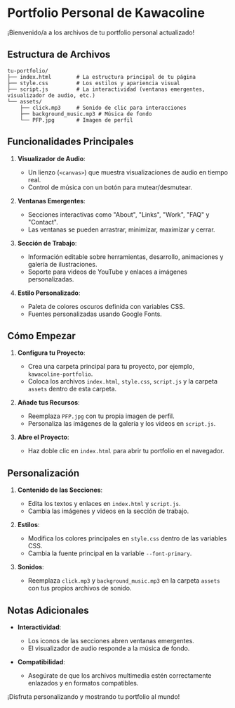 # Portfolio Personal de Kawacoline

¡Bienvenido/a a los archivos de tu portfolio personal actualizado!

## Estructura de Archivos

```
tu-portfolio/
├── index.html        # La estructura principal de tu página
├── style.css         # Los estilos y apariencia visual
├── script.js         # La interactividad (ventanas emergentes, visualizador de audio, etc.)
└── assets/
    ├── click.mp3     # Sonido de clic para interacciones
    ├── background_music.mp3 # Música de fondo
    └── PFP.jpg       # Imagen de perfil
```

## Funcionalidades Principales

1. **Visualizador de Audio**:
   * Un lienzo (`<canvas>`) que muestra visualizaciones de audio en tiempo real.
   * Control de música con un botón para mutear/desmutear.

2. **Ventanas Emergentes**:
   * Secciones interactivas como "About", "Links", "Work", "FAQ" y "Contact".
   * Las ventanas se pueden arrastrar, minimizar, maximizar y cerrar.

3. **Sección de Trabajo**:
   * Información editable sobre herramientas, desarrollo, animaciones y galería de ilustraciones.
   * Soporte para videos de YouTube y enlaces a imágenes personalizadas.

4. **Estilo Personalizado**:
   * Paleta de colores oscuros definida con variables CSS.
   * Fuentes personalizadas usando Google Fonts.

## Cómo Empezar

1. **Configura tu Proyecto**:
   * Crea una carpeta principal para tu proyecto, por ejemplo, `kawacoline-portfolio`.
   * Coloca los archivos `index.html`, `style.css`, `script.js` y la carpeta `assets` dentro de esta carpeta.

2. **Añade tus Recursos**:
   * Reemplaza `PFP.jpg` con tu propia imagen de perfil.
   * Personaliza las imágenes de la galería y los videos en `script.js`.

3. **Abre el Proyecto**:
   * Haz doble clic en `index.html` para abrir tu portfolio en el navegador.

## Personalización

1. **Contenido de las Secciones**:
   * Edita los textos y enlaces en `index.html` y `script.js`.
   * Cambia las imágenes y videos en la sección de trabajo.

2. **Estilos**:
   * Modifica los colores principales en `style.css` dentro de las variables CSS.
   * Cambia la fuente principal en la variable `--font-primary`.

3. **Sonidos**:
   * Reemplaza `click.mp3` y `background_music.mp3` en la carpeta `assets` con tus propios archivos de sonido.

## Notas Adicionales

* **Interactividad**:
  * Los iconos de las secciones abren ventanas emergentes.
  * El visualizador de audio responde a la música de fondo.

* **Compatibilidad**:
  * Asegúrate de que los archivos multimedia estén correctamente enlazados y en formatos compatibles.

¡Disfruta personalizando y mostrando tu portfolio al mundo!
